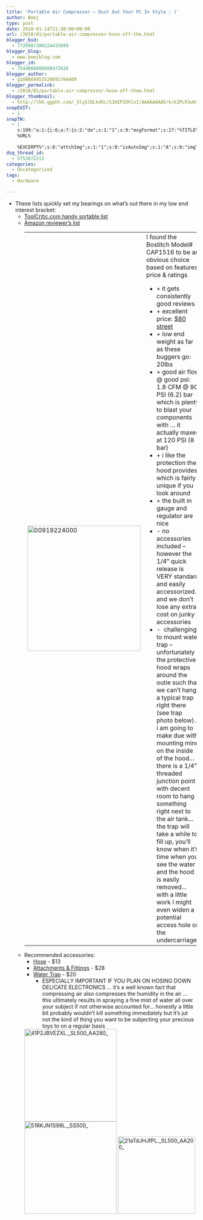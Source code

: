 ```yaml
---
title: 'Portable Air Compressor – Dust Out Your PC In Style : )'
author: Beej
type: post
date: 2010-01-14T21:38:00+00:00
url: /2010/01/portable-air-compressor-hose-off-the.html
blogger_bid:
  - 7726907200224433699
blogger_blog:
  - www.beejblog.com
blogger_id:
  - 7544800800888472626
blogger_author:
  - g108669953529091704409
blogger_permalink:
  - /2010/01/portable-air-compressor-hose-off-them.html
blogger_thumbnail:
  - http://lh6.ggpht.com/_XlySlDLkdOc/S1HIP2OFCxI/AAAAAAAAErk/kZPLR3w6v0U/00919224000%5B2%5D.jpg?imgmax=800
snapEdIT:
  - 1
snapTW:
  - |
    s:199:"a:1:{i:0;a:7:{s:2:"do";s:1:"1";s:9:"msgFormat";s:27:"%TITLE%
    %URL%
    
    %EXCERPT%";s:8:"attchImg";s:1:"1";s:9:"isAutoImg";s:1:"A";s:8:"imgToUse";s:0:"";s:9:"isAutoURL";s:1:"A";s:8:"urlToUse";s:0:"";}}";
dsq_thread_id:
  - 5753672213
categories:
  - Uncategorized
tags:
  - Hardware

---
```

  * These lists quickly set my bearings on what’s out there in my low end interest bracket: 
      * <a href="http://www.toolcritic.com/very-small-portable-compressors.html?sort=dgra" target="_blank">ToolCritic.com handy sortable list</a> 
      * <a href="http://www.amazon.com/Portable-Compressor-Shopping/lm/R8RCNQ46DP8CK/ref=cm_lmt_dtpa_f_3_rdssss0?pf_rd_p=253466001&pf_rd_s=listmania-center&pf_rd_t=201&pf_rd_i=B000GZS6NC&pf_rd_m=ATVPDKIKX0DER&pf_rd_r=0SWDHZNHJBYAXKC72SSP" target="_blank">Amazon reviewer’s list</a> 
        <table><tbody>       <tr>         <td><a href="http://www.bostitch.com/default.asp?CATEGORY=BOS_COMPRESSORS&amp;TYPE=PRODUCT&amp;PARTNUMBER=CAP1516&amp;SDesc=Trim+Air+1.5+Peak+HP+Oil-Free+Contractor+Compressor" target="_blank"><img style="border-right-width: 0px; display: inline; border-top-width: 0px; border-bottom-width: 0px; border-left-width: 0px" title="00919224000" border="0" alt="00919224000" src="http://lh6.ggpht.com/_XlySlDLkdOc/S1HIP2OFCxI/AAAAAAAAErk/kZPLR3w6v0U/00919224000%5B2%5D.jpg?imgmax=800" width="299" height="331" /></a> </td>          <td>I found the Bostitch Model# CAP1516 to be an obvious choice based on features, price &amp; ratings             <ul>             <li>+ it gets consistently good reviews </li>              <li>+ excellent price: <a href="http://www.amazon.com/Bostitch-CAP1516-2-Horsepower-1-6-Gallon-CAmper-Shaped/dp/B0009OAKIY/ref=sr_1_1?ie=UTF8&amp;s=hi&amp;qid=1263503619&amp;sr=8-1" target="_blank">$80 street</a> </li>              <li>+ low end weight as far as these buggers go: 20lbs </li>              <li>+ good air flow @ good psi: 1.8 CFM @ 90 PSI (6.2) bar which is plenty to blast your components with … it actually maxes at 120 PSI (8 bar) </li>              <li>+ i like the protection the hood provides which is fairly unique if you look around </li>              <li>+ the built in gauge and regulator are nice </li>              <li>- no accessories included – however the 1/4” quick release is VERY standard and easily accessorized… and we don’t lose any extra cost on junky accessories </li>              <li>-&#160; challenging to mount water trap – unfortunately the protective hood wraps around the outie such that we can’t hang a typical trap right there (see trap photo below)… i am going to make due with mounting mine on the inside of the hood… there is a 1/4” threaded junction point with decent room to hang something right next to the air tank… the trap will take a while to fill up, you’ll know when it’s time when you see the water and the hood is easily removed… with a little work I might even widen a potential access hole on the undercarriage. </li>           </ul>         </td>       </tr>     </tbody></table> </li>  <li>Recommended accessories:    <ul>     <li><a href="http://www.amazon.com/exec/obidos/tg/detail/-/B00066141C/ref=ord_cart_shr?_encoding=UTF8&amp;m=A16WXXJJ7WJVS0&amp;v=glance" target="_blank">Hose</a> - $13 </li>      <li><a href="http://www.amazon.com/exec/obidos/tg/detail/-/B0009KN9PE/ref=ord_cart_shr?_encoding=UTF8&amp;m=ATVPDKIKX0DER&amp;v=glance" target="_blank">Attachments &amp; Fittings</a> - $28 </li>      <li><a href="http://www.amazon.com/exec/obidos/tg/detail/-/B000IKM09G/ref=ord_cart_shr?_encoding=UTF8&amp;m=A2YLYLTN75J8LR&amp;v=glance" target="_blank">Water Trap</a> - $20         <ul>         <li>ESPECIALLY IMPORTANT IF YOU PLAN ON HOSING DOWN DELICATE ELECTRONICS … it’s a well known fact that compressing air also compresses the humidity in the air … this ultimately results in spraying a fine mist of water all over your subject if not otherwise accounted for… honestly a little bit probably wouldn’t kill something immediately but it’s jut not the kind of thing you want to be subjecting your precious toys to on a regular basis </li>       </ul>     </li>   </ul>   <a href="http://www.amazon.com/exec/obidos/tg/detail/-/B00066141C/ref=ord_cart_shr?_encoding=UTF8&amp;m=A16WXXJJ7WJVS0&amp;v=glance" target="_blank"><img style="border-right-width: 0px; display: inline; border-top-width: 0px; border-bottom-width: 0px; border-left-width: 0px" title="41P2JBVEZXL._SL500_AA280_" border="0" alt="41P2JBVEZXL._SL500_AA280_" src="http://lh3.ggpht.com/_XlySlDLkdOc/S1HIWc3IM2I/AAAAAAAAEro/a9Hrib99WRw/41P2JBVEZXL._SL500_AA280_%5B2%5D.jpg?imgmax=800" width="244" height="244" /></a> <a href="http://www.amazon.com/exec/obidos/tg/detail/-/B0009KN9PE/ref=ord_cart_shr?_encoding=UTF8&amp;m=ATVPDKIKX0DER&amp;v=glance" target="_blank"><img style="border-right-width: 0px; display: inline; border-top-width: 0px; border-bottom-width: 0px; border-left-width: 0px" title="51RKJN1S99L._SS500_" border="0" alt="51RKJN1S99L._SS500_" src="http://lh6.ggpht.com/_XlySlDLkdOc/S1HIW8nZ9mI/AAAAAAAAErw/7zfHmym2pBA/51RKJN1S99L._SS500_%5B2%5D.jpg?imgmax=800" width="244" height="244" /></a> <a href="http://www.amazon.com/exec/obidos/tg/detail/-/B000IKM09G/ref=ord_cart_shr?_encoding=UTF8&amp;m=A2YLYLTN75J8LR&amp;v=glance" target="_blank"><img style="border-right-width: 0px; display: inline; border-top-width: 0px; border-bottom-width: 0px; border-left-width: 0px" title="21aTdJHJfPL._SL500_AA200_" border="0" alt="21aTdJHJfPL._SL500_AA200_" src="http://lh4.ggpht.com/_XlySlDLkdOc/S1HIXiIAD7I/AAAAAAAAEr0/3CjJkulEpNY/21aTdJHJfPL._SL500_AA200_%5B2%5D.jpg?imgmax=800" width="204" height="204" /></a>                                              </li>